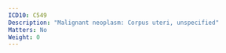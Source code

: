 ```yaml
---
ICD10: C549
Description: "Malignant neoplasm: Corpus uteri, unspecified"
Matters: No
Weight: 0
---
```


